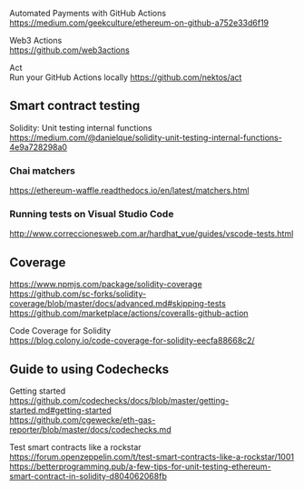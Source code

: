 Automated Payments with GitHub Actions  
https://medium.com/geekculture/ethereum-on-github-a752e33d6f19  

Web3 Actions  
https://github.com/web3actions  

Act  
Run your GitHub Actions locally
https://github.com/nektos/act  

## Smart contract testing 

Solidity: Unit testing internal functions  
https://medium.com/@danielque/solidity-unit-testing-internal-functions-4e9a728298a0  

### Chai matchers
https://ethereum-waffle.readthedocs.io/en/latest/matchers.html  

### Running tests on Visual Studio Code
http://www.correccionesweb.com.ar/hardhat_vue/guides/vscode-tests.html  


## Coverage
https://www.npmjs.com/package/solidity-coverage  
https://github.com/sc-forks/solidity-coverage/blob/master/docs/advanced.md#skipping-tests  
https://github.com/marketplace/actions/coveralls-github-action  

Code Coverage for Solidity  
https://blog.colony.io/code-coverage-for-solidity-eecfa88668c2/  


## Guide to using Codechecks
Getting started  
https://github.com/codechecks/docs/blob/master/getting-started.md#getting-started  
https://github.com/cgewecke/eth-gas-reporter/blob/master/docs/codechecks.md  

Test smart contracts like a rockstar  
https://forum.openzeppelin.com/t/test-smart-contracts-like-a-rockstar/1001  
https://betterprogramming.pub/a-few-tips-for-unit-testing-ethereum-smart-contract-in-solidity-d804062068fb  